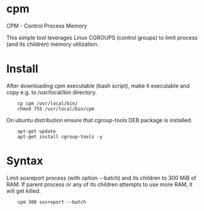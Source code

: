 # cpm
CPM - Control Process Memory

This simple tool leverages Linux CGROUPS (control groups) to limit process (and its children) memory utilization.

# Install

After downloading cpm executable (bash script), make it executable and copy e.g. to /usr/local/bin directory.

		cp cpm /usr/local/bin/
		chmod 755 /usr/local/bin/cpm

On ubuntu distribution ensure that cgroup-tools DEB package is installed.

		apt-get update
		apt-get install cgroup-tools -y


# Syntax

Limit sosreport process (with option --batch) and its children to 300 MiB of RAM. If parent process or any of its children attempts to use more RAM, it will get killed.

		cpm 300 sosreport --batch

